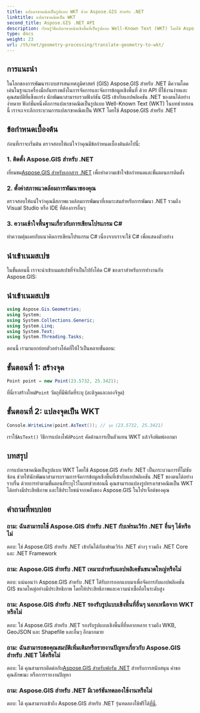 ```yaml
---
title: แปลงเรขาคณิตเป็นรูปแบบ WKT ด้วย Aspose.GIS สำหรับ .NET
linktitle: แปลเรขาคณิตเป็น WKT
second_title: Aspose.GIS .NET API
description: เรียนรู้วิธีแปลเรขาคณิตเชิงพื้นที่เป็นรูปแบบ Well-Known Text (WKT) โดยใช้ Aspose.GIS สำหรับ .NET เพิ่มทักษะการพัฒนา GIS ของคุณ
type: docs
weight: 23
url: /th/net/geometry-processing/translate-geometry-to-wkt/
---
```

## การแนะนำ
ในโลกของการพัฒนาระบบสารสนเทศภูมิศาสตร์ (GIS) Aspose.GIS สำหรับ .NET มีความโดดเด่นในฐานะเครื่องมืออันทรงพลังในการจัดการและจัดการข้อมูลเชิงพื้นที่ ด้วย API ที่ใช้งานง่ายและคุณสมบัติที่แข็งแกร่ง นักพัฒนาสามารถรวมฟังก์ชัน GIS เข้ากับแอปพลิเคชัน .NET ของตนได้อย่างง่ายดาย ฟังก์ชั่นหนึ่งคือการแปลเรขาคณิตเป็นรูปแบบ Well-Known Text (WKT) ในบทช่วยสอนนี้ เราจะเจาะลึกกระบวนการแปลเรขาคณิตเป็น WKT โดยใช้ Aspose.GIS สำหรับ .NET
## ข้อกำหนดเบื้องต้น
ก่อนที่เราจะเริ่มต้น ตรวจสอบให้แน่ใจว่าคุณมีข้อกำหนดเบื้องต้นต่อไปนี้:
### 1. ติดตั้ง Aspose.GIS สำหรับ .NET
 เยี่ยมชม[Aspose.GIS สำหรับเอกสาร .NET](https://reference.aspose.com/gis/net/) เพื่อทำความเข้าใจข้อกำหนดและขั้นตอนการติดตั้ง
### 2. ตั้งค่าสภาพแวดล้อมการพัฒนาของคุณ
ตรวจสอบให้แน่ใจว่าคุณมีสภาพแวดล้อมการพัฒนาที่เหมาะสมสำหรับการพัฒนา .NET รวมถึง Visual Studio หรือ IDE ที่ต้องการอื่นๆ
### 3. ความเข้าใจพื้นฐานเกี่ยวกับการเขียนโปรแกรม C#
ทำความคุ้นเคยกับแนวคิดการเขียนโปรแกรม C# เนื่องจากเราจะใช้ C# เพื่อแสดงตัวอย่าง

## นำเข้าเนมสเปซ
ในขั้นตอนนี้ เราจะนำเข้าเนมสเปซที่จำเป็นไปยังโค้ด C# ของเราสำหรับการทำงานกับ Aspose.GIS:
## นำเข้าเนมสเปซ
```csharp
using Aspose.Gis.Geometries;
using System;
using System.Collections.Generic;
using System.Linq;
using System.Text;
using System.Threading.Tasks;
```

ตอนนี้ เรามาแยกย่อยตัวอย่างโค้ดที่ให้ไว้เป็นหลายขั้นตอน:
## ขั้นตอนที่ 1: สร้างจุด
```csharp
Point point = new Point(23.5732, 25.3421);
```
 ที่นี่เราสร้างใหม่`Point` วัตถุที่มีพิกัดที่ระบุ (ละติจูดและลองจิจูด)
## ขั้นตอนที่ 2: แปลงจุดเป็น WKT
```csharp
Console.WriteLine(point.AsText()); // จุด (23.5732, 25.3421)
```
 เราใช้`AsText()` วิธีการแปลงไฟล์`Point` คัดค้านการเป็นตัวแทน WKT แล้วจึงพิมพ์ออกมา

## บทสรุป
การแปลเรขาคณิตเป็นรูปแบบ WKT โดยใช้ Aspose.GIS สำหรับ .NET เป็นกระบวนการที่ไม่ซับซ้อน ช่วยให้นักพัฒนาสามารถรวมการจัดการข้อมูลเชิงพื้นที่เข้ากับแอปพลิเคชัน .NET ของตนได้อย่างราบรื่น ด้วยการทำตามขั้นตอนที่ระบุไว้ในบทช่วยสอนนี้ คุณสามารถแปลงรูปทรงเรขาคณิตเป็น WKT ได้อย่างมีประสิทธิภาพ และใช้ประโยชน์จากพลังของ Aspose.GIS ในโปรเจ็กต์ของคุณ
## คำถามที่พบบ่อย
### ถาม: ฉันสามารถใช้ Aspose.GIS สำหรับ .NET กับเฟรมเวิร์ก .NET อื่นๆ ได้หรือไม่
ตอบ: ใช่ Aspose.GIS สำหรับ .NET เข้ากันได้กับเฟรมเวิร์ก .NET ต่างๆ รวมถึง .NET Core และ .NET Framework
### ถาม: Aspose.GIS สำหรับ .NET เหมาะสำหรับแอปพลิเคชันขนาดใหญ่หรือไม่
ตอบ: แน่นอนว่า Aspose.GIS สำหรับ .NET ได้รับการออกแบบมาเพื่อจัดการกับแอปพลิเคชัน GIS ขนาดใหญ่อย่างมีประสิทธิภาพ โดยให้ประสิทธิภาพและความน่าเชื่อถือในระดับสูง
### ถาม: Aspose.GIS สำหรับ .NET รองรับรูปแบบเชิงพื้นที่อื่นๆ นอกเหนือจาก WKT หรือไม่
ตอบ: ใช่ Aspose.GIS สำหรับ .NET รองรับรูปแบบเชิงพื้นที่ที่หลากหลาย รวมถึง WKB, GeoJSON และ Shapefile และอื่นๆ อีกมากมาย
### ถาม: ฉันสามารถขอคุณสมบัติเพิ่มเติมหรือรายงานปัญหาเกี่ยวกับ Aspose.GIS สำหรับ .NET ได้หรือไม่
 ตอบ: ได้ คุณสามารถติดต่อกับ[Aspose.GIS สำหรับฟอรัม .NET](https://forum.aspose.com/c/gis/33) สำหรับการสนับสนุน คำขอคุณลักษณะ หรือการรายงานปัญหา
### ถาม: Aspose.GIS สำหรับ .NET มีเวอร์ชันทดลองใช้งานหรือไม่
 ตอบ: ได้ คุณสามารถเข้าถึง Aspose.GIS สำหรับ .NET รุ่นทดลองใช้ฟรีได้[ที่นี่](https://releases.aspose.com/).
